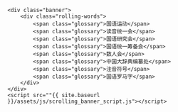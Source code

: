     <div class="banner">
        <div class="rolling-words">
            <span class="glossary">国语运动</span>
			<span class="glossary">读音统一会</span>
			<span class="glossary">国语研究会</span>
            <span class="glossary">国语统一筹备会</span>
            <span class="glossary">数人会</span>
			<span class="glossary">中国大辞典编纂处</span>
			<span class="glossary">注音符号</span>
			<span class="glossary">国语罗马字</span>
        </div>
    </div>
    <script src=""{{ site.baseurl }}/assets/js/scrolling_banner_script.js"></script>